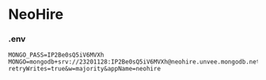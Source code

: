# NeoHire

### .env

```
MONGO_PASS=IP2Be0sQ5iV6MVXh
MONGO=mongodb+srv://23201128:IP2Be0sQ5iV6MVXh@neohire.unvee.mongodb.net/?retryWrites=true&w=majority&appName=neohire
```
